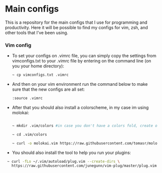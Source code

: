# Main configs 

This is a repository for the main configs that I use for programming and productivity. Here it will be possible to find my configs for vim, zsh, and other tools that I've been using.

### Vim config
* To set your configs on .vimrc file, you can simply copy the settings from vimconfigs.txt to your .vimrc file by entering on the command line (on you your home directory):
  ```bash
  ~ cp vimconfigs.txt .vimrc  
  ```
* And then on your vim environment run the command below to make sure that the new configs are all set:
  ```bash
  :source .vimrc
  ```
* After that you should also install a colorscheme, in my case im using molokai:
  ```bash
  
  ~ mkdir .vim/colors #in case you don't have a colors fold, create one inside .vim fold
  
  ~ cd .vim/colors
  
  ~ curl -o molokai.vim https://raw.githubusercontent.com/tomasr/molokai/master/colors/molokai.vim
  ```
* You should also install the tool to help you run your plugins:
 ```bash
  ~ curl -fLo ~/.vim/autoload/plug.vim --create-dirs \
    https://raw.githubusercontent.com/junegunn/vim-plug/master/plug.vim
  ```
